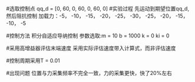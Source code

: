 #选取控制点
qq_d = [0, 60, 0, 60, 0, 60, 0]
#实验过程
先运动到期望位置qq_d,然后阻抗控制
加载力：-5， -10， -15， -20， -25， -30， -25， -20， -15， -10， -5

#控制方法
积分自适应导纳控制
参数选取:m = 10
	b = 1000
	k = 0
	ki = 0

#采用高增益器评估末端速度
采用实际评估速度带入计算式，而非评估速度

#控制周期采用T = 0.01

#出现问题
位置与力采集频率不完全一致，力的采集更快，快了20%左右
